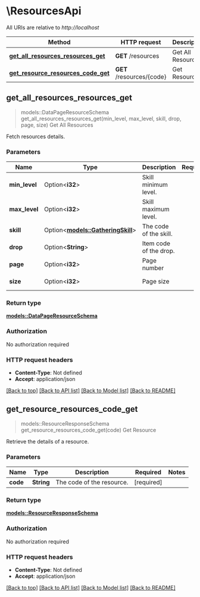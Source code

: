 # \ResourcesApi

All URIs are relative to *http://localhost*

Method | HTTP request | Description
------------- | ------------- | -------------
[**get_all_resources_resources_get**](ResourcesApi.md#get_all_resources_resources_get) | **GET** /resources | Get All Resources
[**get_resource_resources_code_get**](ResourcesApi.md#get_resource_resources_code_get) | **GET** /resources/{code} | Get Resource



## get_all_resources_resources_get

> models::DataPageResourceSchema get_all_resources_resources_get(min_level, max_level, skill, drop, page, size)
Get All Resources

Fetch resources details.

### Parameters


Name | Type | Description  | Required | Notes
------------- | ------------- | ------------- | ------------- | -------------
**min_level** | Option<**i32**> | Skill minimum level. |  |
**max_level** | Option<**i32**> | Skill maximum level. |  |
**skill** | Option<[**models::GatheringSkill**](.md)> | The code of the skill. |  |
**drop** | Option<**String**> | Item code of the drop. |  |
**page** | Option<**i32**> | Page number |  |[default to 1]
**size** | Option<**i32**> | Page size |  |[default to 50]

### Return type

[**models::DataPageResourceSchema**](DataPage_ResourceSchema_.md)

### Authorization

No authorization required

### HTTP request headers

- **Content-Type**: Not defined
- **Accept**: application/json

[[Back to top]](#) [[Back to API list]](../README.md#documentation-for-api-endpoints) [[Back to Model list]](../README.md#documentation-for-models) [[Back to README]](../README.md)


## get_resource_resources_code_get

> models::ResourceResponseSchema get_resource_resources_code_get(code)
Get Resource

Retrieve the details of a resource.

### Parameters


Name | Type | Description  | Required | Notes
------------- | ------------- | ------------- | ------------- | -------------
**code** | **String** | The code of the resource. | [required] |

### Return type

[**models::ResourceResponseSchema**](ResourceResponseSchema.md)

### Authorization

No authorization required

### HTTP request headers

- **Content-Type**: Not defined
- **Accept**: application/json

[[Back to top]](#) [[Back to API list]](../README.md#documentation-for-api-endpoints) [[Back to Model list]](../README.md#documentation-for-models) [[Back to README]](../README.md)

